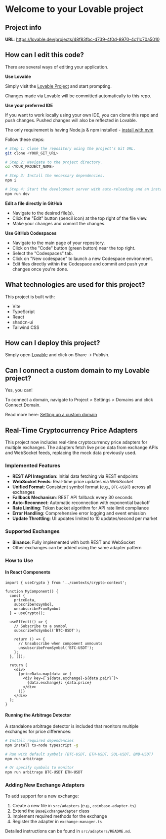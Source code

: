 # Welcome to your Lovable project

## Project info

**URL**: https://lovable.dev/projects/48f83fbc-d739-4f0d-8970-4c11c70a5010

## How can I edit this code?

There are several ways of editing your application.

**Use Lovable**

Simply visit the [Lovable Project](https://lovable.dev/projects/48f83fbc-d739-4f0d-8970-4c11c70a5010) and start prompting.

Changes made via Lovable will be committed automatically to this repo.

**Use your preferred IDE**

If you want to work locally using your own IDE, you can clone this repo and push changes. Pushed changes will also be reflected in Lovable.

The only requirement is having Node.js & npm installed - [install with nvm](https://github.com/nvm-sh/nvm#installing-and-updating)

Follow these steps:

```sh
# Step 1: Clone the repository using the project's Git URL.
git clone <YOUR_GIT_URL>

# Step 2: Navigate to the project directory.
cd <YOUR_PROJECT_NAME>

# Step 3: Install the necessary dependencies.
npm i

# Step 4: Start the development server with auto-reloading and an instant preview.
npm run dev
```

**Edit a file directly in GitHub**

- Navigate to the desired file(s).
- Click the "Edit" button (pencil icon) at the top right of the file view.
- Make your changes and commit the changes.

**Use GitHub Codespaces**

- Navigate to the main page of your repository.
- Click on the "Code" button (green button) near the top right.
- Select the "Codespaces" tab.
- Click on "New codespace" to launch a new Codespace environment.
- Edit files directly within the Codespace and commit and push your changes once you're done.

## What technologies are used for this project?

This project is built with:

- Vite
- TypeScript
- React
- shadcn-ui
- Tailwind CSS

## How can I deploy this project?

Simply open [Lovable](https://lovable.dev/projects/48f83fbc-d739-4f0d-8970-4c11c70a5010) and click on Share -> Publish.

## Can I connect a custom domain to my Lovable project?

Yes, you can!

To connect a domain, navigate to Project > Settings > Domains and click Connect Domain.

Read more here: [Setting up a custom domain](https://docs.lovable.dev/tips-tricks/custom-domain#step-by-step-guide)

## Real-Time Cryptocurrency Price Adapters

This project now includes real-time cryptocurrency price adapters for multiple exchanges. The adapters fetch live price data from exchange APIs and WebSocket feeds, replacing the mock data previously used.

### Implemented Features

- **REST API Integration**: Initial data fetching via REST endpoints
- **WebSocket Feeds**: Real-time price updates via WebSocket
- **Unified Format**: Consistent symbol format (e.g., `BTC-USDT`) across all exchanges
- **Fallback Mechanism**: REST API fallback every 30 seconds
- **Auto-Reconnect**: Automatic reconnection with exponential backoff
- **Rate Limiting**: Token bucket algorithm for API rate limit compliance
- **Error Handling**: Comprehensive error logging and event emission
- **Update Throttling**: UI updates limited to 10 updates/second per market

### Supported Exchanges

- **Binance**: Fully implemented with both REST and WebSocket
- Other exchanges can be added using the same adapter pattern

### How to Use

#### In React Components

```tsx
import { useCrypto } from '../contexts/crypto-context';

function MyComponent() {
  const { 
    priceData, 
    subscribeToSymbol, 
    unsubscribeFromSymbol 
  } = useCrypto();
  
  useEffect(() => {
    // Subscribe to a symbol
    subscribeToSymbol('BTC-USDT');
    
    return () => {
      // Unsubscribe when component unmounts
      unsubscribeFromSymbol('BTC-USDT');
    };
  }, []);
  
  return (
    <div>
      {priceData.map(data => (
        <div key={`${data.exchange}-${data.pair}`}>
          {data.exchange}: {data.price}
        </div>
      ))}
    </div>
  );
}
```

#### Running the Arbitrage Detector

A standalone arbitrage detector is included that monitors multiple exchanges for price differences:

```bash
# Install required dependencies
npm install ts-node typescript -g

# Run with default symbols (BTC-USDT, ETH-USDT, SOL-USDT, BNB-USDT)
npm run arbitrage

# Or specify symbols to monitor
npm run arbitrage BTC-USDT ETH-USDT
```

### Adding New Exchange Adapters

To add support for a new exchange:

1. Create a new file in `src/adapters` (e.g., `coinbase-adapter.ts`)
2. Extend the `BaseExchangeAdapter` class
3. Implement required methods for the exchange
4. Register the adapter in `exchange-manager.ts`

Detailed instructions can be found in `src/adapters/README.md`.
